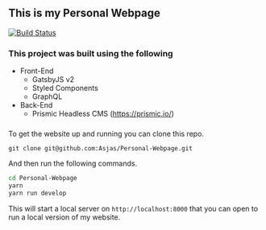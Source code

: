 ## This is my Personal Webpage
[![Build Status](https://travis-ci.org/Asjas/Personal-Webpage.svg?branch=master)](https://travis-ci.org/Asjas/Personal-Webpage)

### This project was built using the following

* Front-End
  * GatsbyJS v2
  * Styled Components
  * GraphQL
* Back-End
  * Prismic Headless CMS (https://prismic.io/)

###

To get the website up and running you can clone this repo.

```git
git clone git@github.com:Asjas/Personal-Webpage.git
```

And then run the following commands.

```sh
cd Personal-Webpage
yarn
yarn run develop
```

This will start a local server on `http://localhost:8000` that you can open to run a local version of my website.
